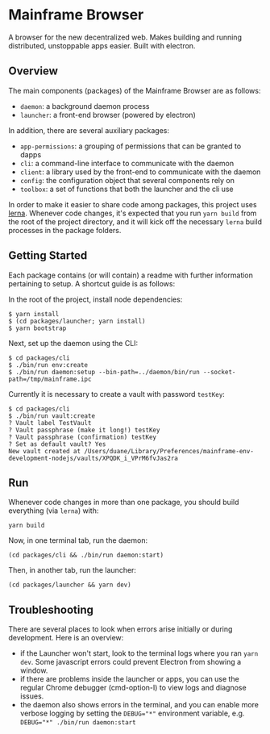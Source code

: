 # Mainframe Browser

A browser for the new decentralized web. Makes building and running distributed, unstoppable apps easier. Built with electron.

## Overview

The main components (packages) of the Mainframe Browser are as follows:

- `daemon`: a background daemon process
- `launcher`: a front-end browser (powered by electron)

In addition, there are several auxiliary packages:

- `app-permissions`: a grouping of permissions that can be granted to dapps
- `cli`: a command-line interface to communicate with the daemon
- `client`: a library used by the front-end to communicate with the daemon
- `config`: the configuration object that several components rely on
- `toolbox`: a set of functions that both the launcher and the cli use

In order to make it easier to share code among packages, this project uses [lerna](https://lernajs.io/). Whenever code changes, it's expected that you run `yarn build` from the root of the project directory, and it will kick off the necessary `lerna` build processes in the package folders.

## Getting Started
Each package contains (or will contain) a readme with further information pertaining to setup. A shortcut guide is as follows:

In the root of the project, install node dependencies:
```
$ yarn install
$ (cd packages/launcher; yarn install)
$ yarn bootstrap
```

Next, set up the daemon using the CLI:
```
$ cd packages/cli
$ ./bin/run env:create
$ ./bin/run daemon:setup --bin-path=../daemon/bin/run --socket-path=/tmp/mainframe.ipc
```

Currently it is necessary to create a vault with password `testKey`:
```
$ cd packages/cli
$ ./bin/run vault:create
? Vault label TestVault
? Vault passphrase (make it long!) testKey
? Vault passphrase (confirmation) testKey
? Set as default vault? Yes
New vault created at /Users/duane/Library/Preferences/mainframe-env-development-nodejs/vaults/XPQDK_i_VPrM6fvJas2ra
```

## Run
Whenever code changes in more than one package, you should build everything (via `lerna`) with:
```
yarn build
```

Now, in one terminal tab, run the daemon:
```
(cd packages/cli && ./bin/run daemon:start)
```

Then, in another tab, run the launcher:
```
(cd packages/launcher && yarn dev)
```

## Troubleshooting

There are several places to look when errors arise initially or during development. Here is an overview:

- if the Launcher won't start, look to the terminal logs where you ran `yarn dev`. Some javascript errors could prevent Electron from showing a window.
- if there are problems inside the launcher or apps, you can use the regular Chrome debugger (cmd-option-I) to view logs and diagnose issues.
- the daemon also shows errors in the terminal, and you can enable more verbose logging by setting the `DEBUG="*"` environment variable, e.g. `DEBUG="*" ./bin/run daemon:start`
